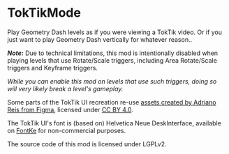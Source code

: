 # TokTikMode

Play Geometry Dash levels as if you were viewing a TokTik video. Or if you just want to play Geometry Dash vertically for whatever reason..

<cy>***_Note:_*** Due to technical limitations, this mod is intentionally disabled when playing levels that use Rotate/Scale triggers, including Area Rotate/Scale triggers and Keyframe triggers.</c>

<cr>*While you can enable this mod on levels that use such triggers, doing so will very likely break a level's gameplay.*</c>

Some parts of the TokTik UI recreation re-use [assets created by Adriano Reis from Figma](https://www.figma.com/community/file/865012298664294326/tiktok-ui-mockup-fully-customizable), licensed under [CC BY 4.0](https://creativecommons.org/licenses/by/4.0/).

The TokTik UI's font is (based on) Helvetica Neue DeskInterface, available on [FontKe](https://eng.fontke.com/font/106860486/download/) for non-commercial purposes.

The source code of this mod is licensed under LGPLv2.